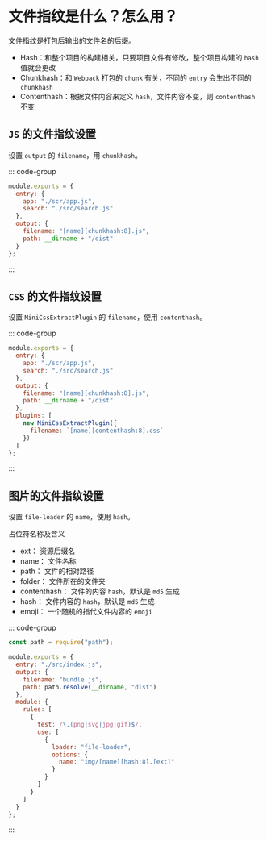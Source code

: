 # 文件指纹是什么？怎么用？

<article-info/>

文件指纹是打包后输出的文件名的后缀。

- <imp-text-danger>Hash</imp-text-danger>：和整个项目的构建相关，只要项目文件有修改，整个项目构建的 `hash` 值就会更改
- <imp-text-danger>Chunkhash</imp-text-danger>：和 `Webpack` 打包的 `chunk` 有关，不同的 `entry` 会生出不同的 `chunkhash`
- <imp-text-danger>Contenthash</imp-text-danger>：根据文件内容来定义 `hash`，文件内容不变，则 `contenthash` 不变

## `JS` 的文件指纹设置

设置 `output` 的 `filename`，用 `chunkhash`。

::: code-group

```js
module.exports = {
  entry: {
    app: "./scr/app.js",
    search: "./src/search.js"
  },
  output: {
    filename: "[name][chunkhash:8].js",
    path: __dirname + "/dist"
  }
};
```

:::

## `CSS` 的文件指纹设置

设置 `MiniCssExtractPlugin` 的 `filename`，使用 `contenthash`。

::: code-group

```js
module.exports = {
  entry: {
    app: "./scr/app.js",
    search: "./src/search.js"
  },
  output: {
    filename: "[name][chunkhash:8].js",
    path: __dirname + "/dist"
  },
  plugins: [
    new MiniCssExtractPlugin({
      filename: `[name][contenthash:8].css`
    })
  ]
};
```

:::

## 图片的文件指纹设置

设置 `file-loader` 的 `name`，使用 `hash`。

占位符名称及含义

- <imp-text-danger>ext：</imp-text-danger> 资源后缀名
- <imp-text-danger>name：</imp-text-danger> 文件名称
- <imp-text-danger>path：</imp-text-danger> 文件的相对路径
- <imp-text-danger>folder：</imp-text-danger> 文件所在的文件夹
- <imp-text-danger>contenthash：</imp-text-danger> 文件的内容 `hash`，默认是 `md5` 生成
- <imp-text-danger>hash：</imp-text-danger> 文件内容的 `hash`，默认是 `md5` 生成
- <imp-text-danger>emoji：</imp-text-danger> 一个随机的指代文件内容的 `emoji`

::: code-group

```js
const path = require("path");

module.exports = {
  entry: "./src/index.js",
  output: {
    filename: "bundle.js",
    path: path.resolve(__dirname, "dist")
  },
  module: {
    rules: [
      {
        test: /\.(png|svg|jpg|gif)$/,
        use: [
          {
            loader: "file-loader",
            options: {
              name: "img/[name][hash:8].[ext]"
            }
          }
        ]
      }
    ]
  }
};
```

:::
